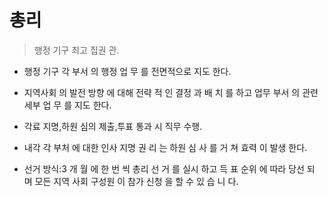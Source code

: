 # 총리

> 행정 기구 최고 집권 관.

* 행정 기구 각 부서 의 행정 업 무 를 전면적으로 지도 한다.

* 지역사회 의 발전 방향 에 대해 전략 적 인 결정 과 배 치 를 하고 업무 부서 의 관련 세부 업 무 를 지도 한다.

* 각료 지명,하원 심의 제출,투표 통과 시 직무 수행.

* 내각 각 부처 에 대한 인사 지명 권 리 는 하원 심 사 를 거 쳐 효력 이 발생 한다.

* 선거 방식:3 개 월 에 한 번 씩 총리 선 거 를 실시 하고 득 표 순위 에 따라 당선 되 며 모든 지역 사회 구성원 이 참가 신청 을 할 수 있 습 니 다.